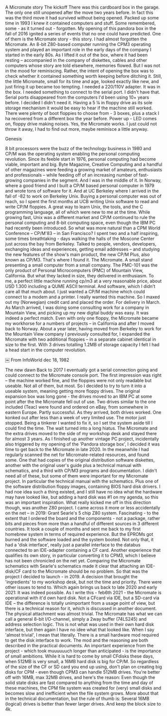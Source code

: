 A Micromate story
The kickoff
There was this cardboard box in the garage. The only one still unopened after the move two years before. In fact this was the third move it had survived without being opened. Packed up some time in 1993 I knew it contained computers and stuff. Some remembered, some - as it turned out - forgotten.
My opening of this pandora box in the fall of 2016 ignited a series of events that no one could have predicted. One of them is the Micromate story - this story.
I had almost forgotten the Micromate. An 8-bit Z80-based computer running the CPM3 operating system and played an important role in the early days of the company I started in the early 80s. As I lifted it out of the box, where it had been resting – accompanied in the company of diskettes, cables and other computers whose story are told elsewhere, memories flowed.
But I was not in the mood for reminiscing. Rather, the intent of opening the box was to check whether it contained something worth keeping before ditching it. Still, the little Micromate, small for its time and age, looked exactly like new, and just firing it up became too tempting. I needed a 220/110V adapter. It was in the box. I needed something to connect to the serial port. I didn't have that. Serial ports disappeared from the computers I'd been using 10+ years before. I decided I didn't need it. Having a 5 ¼ in floppy drive as its sole storage mechanism it would be easy to hear if the machine still worked. There were plenty of boot floppies to choose from - 3 boxes, plus a stack I ha recovered from a different box the year before.
Power up - LED comes on, floppy drive making noises. Yes, the Micromate works. I just could not throw it away, I had to find out more, maybe reminisce a little anyway.

Genesis

8 bit processors were the buzz of the technology business in 1980 and CP/M was the operating system enabling the personal computing revolution. Since its feeble start in 1976, personal computing had become viable, important and big. Byte Magazine, Creative Computing and a handful of other magazines were feeding a growing market of amateurs, enthusiasts and professionals – while feeding off of an increasing number of fast-growing companies in the segment.
And I was in the middle of it. In Norway, where a good friend and I built a CP/M based personal computer in 1979 and wrote tons of software for it. And at UC Berkeley where I arrived in the fall of -82 to work on Berkeley Unix. Buying a personal computer was out of reach, so I spent the first months at UCB writing Unix software to read and write CP/M floppies. A great way to learn Unix, the tools, and the C programming language, all of which were new to me at the time.
While growing fast, Unix was a different market and CP/M continued to rule the personal computing and 8-bit computing space, even though the IBM PC had recently been introduced. So what was more natural than a CPM World Conference – CP/M'83 – in San Francisco? I spent two and a half inspiring, some times breathtaking - days walking the halls of the Moscone Center just across the bay from Berkeley. Talked to people, vendors, developers, exchanging ideas and experiences, getting email addresses – and studying the new features of the show's main product, the new CP/M Plus, also known as CP/M3.
That's where I found it. The Micromate. A small stand presenting a small computer from a small company. The PMC-101 was the only product of Personal Microcomputers (PMC) of Mountain View, California. But what they lacked in size, they delivered in enthusiasm. To me, a perfect little machine running cp/m3 at a very reasonable price, about USD 1.300 including a QUME ASCII terminal. And software, which I didn't care all that much about. I just wanted a CP/M machine which could connect to a modem and a printer. 
I really wanted this machine. So I maxed out my (Norwegian) credit card and placed the order. For delivery in March. As March arrived, I was doing some consulting work for a company in Mountain View, and picking up my new digital buddy was easy.
It was indeed a perfect match. Even with only one floppy, the Micromate became my workhorse for a numbers of projects – in California and after I moved back to Norway. About a year later, having moved from Berkeley to work for the Mountain View company I previously consulted for, I expanded the Micromate with two additional floppies – in a separate cabinet identical in size to the first. With 3 drives totalling 1.2MB of storage capacity I felt I had a head start in the  computer revolution.

￼
From InfoWorld dec 18, 1982

The new dawn
Back to 2017 I eventually got a serial connection going and could connect to the Micromate console port. The first impression was right – the machine worked fine, and the floppies were not only readable but useable. Not all of them, but most. So I decided to try to turn it into a useable system, meaning getting more floppy drives. The original expansion box was long gone - the drives moved to an IBM PC at some point after the the Micromate fell out of use.
Two drives similar to the one included (Teac) were found and ordered on eBay, from somewhere in eastern Europe. Partly successful. As they arrived, both drives worked. One konked out after less than a week of very limited use. The motor just stopped. Being a tinkerer I wanted to fix it, so I set the system aside till I could find the time.
The wait turned into a long hiatus. The Micromate and the extra drives moved to the side of my workshop desk and stayed there for almost 3 years. As I finished up another vintage PC project, incidentally also triggered by my opening of the 'Pandora storage box', I decided it was time to get back to the Micromate in late 2020. 
In the meanwhile I had regularly scanned the net for Micromate-related resources, and found some. One that had copies of the original distribution software diskettes, another with the original user's guide plus a technical manual with schematics, and a third with CP/M3 programs and documentation. I didn't need all of these, but some of them were important for my Micromate project. In particular the technical manual with the schematics. Plus one of the software distribution floppy images, containing BIOS hard disk drivers. I had noe idea such a thing existed, and I still have no idea what the hardware may have looked like, but adding a hard disk was #1 on my agenda, so this was an important inspiration.
What really kicked me off in this direction though, was another Z80 project. I came across it more or less accidentally on the net – in 2019: Grant Searle's 5 chip Z80 system. Fascinating - to the extent that I ordered the board and the components - not a package, rather bits and pieces from more than a handful of different sources in 3 different countries. It took a couple of months and sent me back to my first homebrew system in terms of required experience. But the EPROMs got burned and the software loaded and the system booted. Not only that, it had a 'disk interface', really just a parallel interface to the databus connected to an IDE-adapter containing a CF card. Another experience that qualifies its own story, in particular converting it to CPM3, which I believe has not been chronicled on the net yet.
Comparing the Micromate schematics with Searle's schematics made it clear that attaching an IDE-disk/CF card to the Micromate should be no problem. So that was the project I decided to launch - in 2019. A decision that brought the 'ingredients' to my workshop desk, but not the time and priority. There were other issues to tend to.
Which again brings us back to late 2020 and early 2021: It was indeed possible. As I write this - feb6th 2021 - the Micromate is operational with it'd own hard disk. Not a CFcard via IDE, but a SD-card via IDE – the difference is totally unimportant from a usage point of view, but there is a technical reason for it, which is discussed in another document.
The physical attachment was almost trivial. The Micromate has what we can call a general 8-bit I/O-channel, simply a 2way buffer (74LS245) and address selection logic. This is not what was used in their own hard disk interface, but then again I have no idee what that looked like. When I say 'almost trivial', I mean that literally. There is a small hardware mod required to get the disk interface to work. The mod and the reasoning are both described in the practical documents.
An important experience from the project - which took muuuuuuch longer than anticipated - is the importance of small ambitions. While it is hard to come by small CFdisks these days, when 512MB is very small, a 16MB hard disk is big for CP/M. So regardless of the size of the CF or SD card you end up using, don't plan on creating big disks for CPM - even though CPM3 can handle 512MB drives. You're better off with 16MB, max 32MB drives, and here's the reason: Even though the solid state disks are fast compared to anything from the time and day of these machines, the CPM file system was created for (very) small disks and becomes slow and inefficient when the file system grows. More about that in the technical documentation, but the rule of thumb is: Several 16MB (logical) drives is better than fewer larger drives. And keep the block size to 4k.

